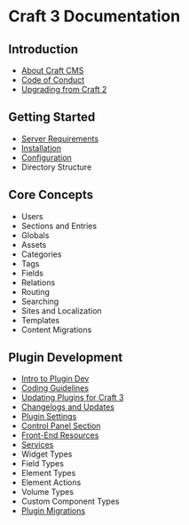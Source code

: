 Craft 3 Documentation
=====================

## Introduction

- [About Craft CMS](introduction.md)
- [Code of Conduct](coc.md)
- [Upgrading from Craft 2](upgrade.md)

## Getting Started

- [Server Requirements](requirements.md)
- [Installation](installation.md)
- [Configuration](configuration.md)
- Directory Structure

## Core Concepts

- Users
- Sections and Entries
- Globals
- Assets
- Categories
- Tags
- Fields
- Relations
- Routing
- Searching
- Sites and Localization
- Templates
- Content Migrations

## Plugin Development

- [Intro to Plugin Dev](plugin-intro.md)
- [Coding Guidelines](coding-guidelines.md)
- [Updating Plugins for Craft 3](updating-plugins.md)
- [Changelogs and Updates](changelogs-and-updates.md)
- [Plugin Settings](plugin-settings.md)
- [Control Panel Section](cp-section.md)
- [Front-End Resources](resources.md)
- [Services](services.md)
- Widget Types
- Field Types
- Element Types
- Element Actions
- Volume Types
- Custom Component Types
- [Plugin Migrations](plugin-migrations.md)

